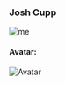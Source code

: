 ### Josh Cupp
![me](https://i.imgur.com/6vCbMnH.png)
#### Avatar:
![Avatar](https://imgur.com/IkcNJsB.png)
